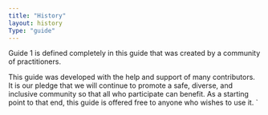 ```yaml
---
title: "History"
layout: history
Type: "guide"
---
```


Guide 1 is defined completely in this guide that was created by a community of practitioners.

This guide was developed with the help and support of many contributors. It is our pledge that we will continue to promote a safe, diverse, and inclusive community so that all who participate can benefit. As a starting point to that end, this guide is offered free to anyone who wishes to use it.
`
